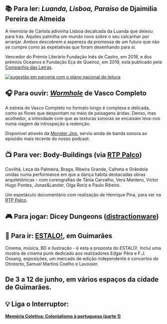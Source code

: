 ## 📚 Para ler: _Luanda, Lisboa, Paraíso_ de Djaimilia Pereira de Almeida

A memória de Cartola adivinha Lisboa decalcada da Luanda que deixou para trás. Aquiles palmilha um mundo novo sobre o seu calcanhar por arranjar. Ambos descobrem a aspereza da promessa de um futuro que não se cumpre como as expetativas que foram desenhando para si.

Vencedor do Prémio Literário Fundação Inês de Castro, em 2018, e dos prémios Oceanos e Fundação Eça de Queiroz, em 2019, está publicado pela [Companhia das Letras](https://www.gostodeler.pt/libros/luanda-lisboa-paraso/MPT-000887).

[![sugestão em parceria com o plano nacional de leitura](https://buttondown.s3.amazonaws.com/images/8818cde2-d8d5-4843-8b7a-0405cf8454ad.png)](https://pnl2027.gov.pt/np4/home)

## 🎧 Para ouvir: _[Wormhole](https://1stcaco.bandcamp.com/album/wormhole)_ de Vasco Completo

A estreia de Vasco Completo no formato longo é complexa e delicada, como as flores que despontam no meio de paisagens áridas. Denso, mas acolhedor, a intimidade com que as texturas sonoras se encaixam leva-nos numa viagem da introspeção à redenção.

Disponível através da [Monster Jinx](https://music.monsterjinx.com/), serviu ainda de banda sonora ao episódio mais recente do nosso podcast.

## 📺 Para ver: Body-Buildings (via [RTP Palco](https://www.rtp.pt/play/palco/p8570/body-buildings))

Covilhã, Leça da Palmeira, Braga, Ribeira Grande, Calheta e Grândola unidas numa performance em que a dança habita destacadas obras arquitetónicas - com coreografias de Tânia Carvalho, Vera Mantero, Victor Hugo Pontes, Jonas&Lander, Olga Roriz e Paulo Ribeiro.

Um espetáculo documentário com realização de Henrique Pina, para ver na [RTP Palco](https://www.rtp.pt/play/palco/p8570/body-buildings).

## 🎮 Para jogar: Dicey Dungeons ([distractionware](https://distractionware.com/blog/2019/11/1-launch-day/))



## 🎡 Para ir: [ESTALO!](https://www.estalo.pt/), em Guimarães

Cinema, música, BD e ilustração - é esta a proposta do ESTALO!. Inclui uma mostra de cinema punk dedicado aos realizadores Edgar Pêra e F.J. Ossang, exposições, um mercado de edição independente e concertos de Otrotorto, Samuel Martins Coelho e Lavoisier. 

De 3 a 12 de junho, em vários espaços da cidade de Guimarães.
---

## 💡 Liga o Interruptor:

**[Memória Coletiva: Colonialismo à portuguesa (parte 1)]()**

